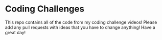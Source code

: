 # Coding Challenges
This repo contains all of the code from my coding challenge videos!  Please add any pull requests with ideas that you have to change anything!  Have a great day!
